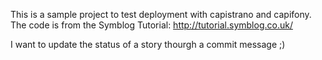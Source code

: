 This is a sample project to test deployment with capistrano and capifony. <br/>
The code is from the Symblog Tutorial: http://tutorial.symblog.co.uk/

 I want to update the status of a story thourgh a commit message ;)
